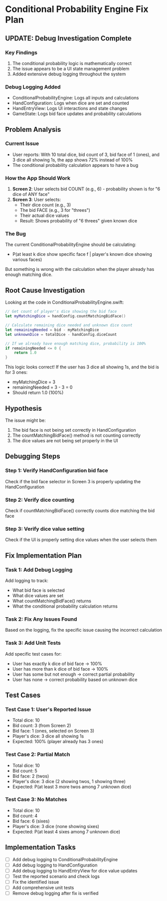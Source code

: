 # Conditional Probability Engine Fix Plan

## UPDATE: Debug Investigation Complete

### Key Findings
1. The conditional probability logic is mathematically correct
2. The issue appears to be a UI state management problem
3. Added extensive debug logging throughout the system

### Debug Logging Added
- ConditionalProbabilityEngine: Logs all inputs and calculations
- HandConfiguration: Logs when dice are set and counted
- HandEntryView: Logs UI interactions and state changes
- GameState: Logs bid face updates and probability calculations

## Problem Analysis

### Current Issue
- User reports: With 10 total dice, bid count of 3, bid face of 1 (ones), and 3 dice all showing 1s, the app shows 72% instead of 100%
- The conditional probability calculation appears to have a bug

### How the App Should Work
1. **Screen 2**: User selects bid COUNT (e.g., 6) - probability shown is for "6 dice of ANY face"
2. **Screen 3**: User selects:
   - Their dice count (e.g., 3)
   - The bid FACE (e.g., 3 for "threes") 
   - Their actual dice values
   - Result: Shows probability of "6 threes" given known dice

### The Bug
The current ConditionalProbabilityEngine should be calculating:
- P(at least k dice show specific face f | player's known dice showing various faces)

But something is wrong with the calculation when the player already has enough matching dice.

## Root Cause Investigation

Looking at the code in ConditionalProbabilityEngine.swift:
```swift
// Get count of player's dice showing the bid face
let myMatchingDice = handConfig.countMatchingBidFace()

// Calculate remaining dice needed and unknown dice count
let remainingNeeded = bid - myMatchingDice
let unknownDice = totalDice - handConfig.diceCount

// If we already have enough matching dice, probability is 100%
if remainingNeeded <= 0 {
    return 1.0
}
```

This logic looks correct! If the user has 3 dice all showing 1s, and the bid is for 3 ones:
- myMatchingDice = 3
- remainingNeeded = 3 - 3 = 0
- Should return 1.0 (100%)

## Hypothesis

The issue might be:
1. The bid face is not being set correctly in HandConfiguration
2. The countMatchingBidFace() method is not counting correctly
3. The dice values are not being set properly in the UI

## Debugging Steps

### Step 1: Verify HandConfiguration bid face
Check if the bid face selector in Screen 3 is properly updating the HandConfiguration

### Step 2: Verify dice counting
Check if countMatchingBidFace() correctly counts dice matching the bid face

### Step 3: Verify dice value setting
Check if the UI is properly setting dice values when the user selects them

## Fix Implementation Plan

### Task 1: Add Debug Logging
Add logging to track:
- What bid face is selected
- What dice values are set
- What countMatchingBidFace() returns
- What the conditional probability calculation returns

### Task 2: Fix Any Issues Found
Based on the logging, fix the specific issue causing the incorrect calculation

### Task 3: Add Unit Tests
Add specific test cases for:
- User has exactly k dice of bid face → 100%
- User has more than k dice of bid face → 100%
- User has some but not enough → correct partial probability
- User has none → correct probability based on unknown dice

## Test Cases

### Test Case 1: User's Reported Issue
- Total dice: 10
- Bid count: 3 (from Screen 2)
- Bid face: 1 (ones, selected on Screen 3)
- Player's dice: 3 dice all showing 1s
- Expected: 100% (player already has 3 ones)

### Test Case 2: Partial Match
- Total dice: 10
- Bid count: 5
- Bid face: 2 (twos)
- Player's dice: 3 dice (2 showing twos, 1 showing three)
- Expected: P(at least 3 more twos among 7 unknown dice)

### Test Case 3: No Matches
- Total dice: 10
- Bid count: 4
- Bid face: 6 (sixes)
- Player's dice: 3 dice (none showing sixes)
- Expected: P(at least 4 sixes among 7 unknown dice)

## Implementation Tasks

- [ ] Add debug logging to ConditionalProbabilityEngine
- [ ] Add debug logging to HandConfiguration
- [ ] Add debug logging to HandEntryView for dice value updates
- [ ] Test the reported scenario and check logs
- [ ] Fix the identified issue
- [ ] Add comprehensive unit tests
- [ ] Remove debug logging after fix is verified